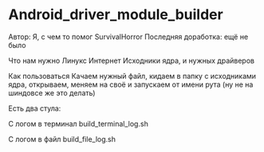 # Android_driver_module_builder
Автор: Я, с чем то помог SurvivalHorror
Последняя доработка: ещё не было

 
Что нам нужно
Линукс
Интернет
Исходники ядра, и нужных драйверов

 
Как пользоваться
Качаем нужный файл, кидаем в папку с исходниками ядра, открываем, меняем на своё и запускаем от имени рута (ну не на шиндовсе же это делать)


Есть два стула:

С логом в терминал build_terminal_log.sh

С логом в файл build_file_log.sh
